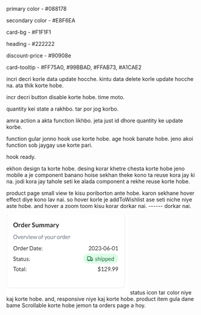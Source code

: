 primary color - #088178

secondary color - #E8F6EA

card-bg - #F1F1F1

heading - #222222

discount-price - #90908e

card-tooltip - #FF75A0, #99BBAD, #FFAB73, #A1CAE2

incri decri korle data update hocche. kintu data delete korle update hocche na.
ata thik korte hobe.

incr decri button disable korte hobe. time moto.

quantity kei state a rakhbo. tar por jog korbo.

amra action a akta function likhbo. jeta just id dhore quantity ke update korbe.

function gular jonno hook use korte hobe. age hook banate hobe. jeno akoi
function sob jaygay use korte pari.

hook ready.

ekhon design ta korte hobe. desing korar khetre chesta korte hobe jeno mobile a
je component banano hoise sekhan theke kono ta reuse kora jay ki na. jodi kora
jay tahole seti ke alada component a rekhe reuse korte hobe.

product page small view te kisu poriborton ante hobe. karon sekhane hover effect
diye kono lav nai. so hover korle je addToWishlist ase seti niche niye aste
hobe. and hover a zoom toom kisu korar dorkar nai. ------ dorkar nai.

![alt text](image.png) status icon tar color niye kaj korte hobe. and,
responsive niye kaj korte hobe. product item gula dane bame Scrollable korte
hobe jemon ta orders page a hoy.
